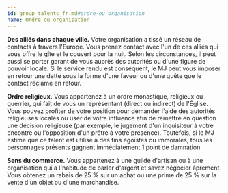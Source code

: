 ```yaml
---
id: group_talents_fr.md#ordre-ou-organisation
name: Ordre ou organisation
---
```


**Des alliés dans chaque ville.** Votre organisation a tissé un réseau de contacts à travers l'Europe. Vous prenez contact avec l'un de ces alliés qui vous offre le gîte et le couvert pour la nuit. Selon les circonstances, il peut aussi se porter garant de vous auprès des autorités ou d'une figure de pouvoir locale. Si le service rendu est conséquent, le MJ peut vous imposer en retour une dette sous la forme d'une faveur ou d'une quête que le contact réclame en retour.

**Ordre religieux.** Vous appartenez à un ordre monastique, religieux ou guerrier, qui fait de vous un représentant (direct ou indirect) de l'Église. Vous pouvez profiter de votre position pour demander l'aide des autorités religieuses locales ou user de votre influence afin de remettre en question une décision religieuse (par exemple, le jugement d'un inquisiteur à votre encontre ou l'opposition d'un prêtre à votre présence). Toutefois, si le MJ estime que ce talent est utilisé à des fins égoïstes ou immorales, tous les personnages présents gagnent immédiatement 1 point de damnation.

**Sens du commerce.** Vous appartenez à une guilde d'artisan ou à une organisation qui a l'habitude de parler d'argent et savez négocier âprement. Vous obtenez un rabais de 25 % sur un achat ou une prime de 25 % sur la vente d'un objet ou d'une marchandise.

